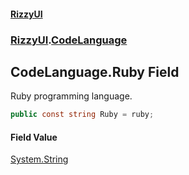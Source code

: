 #### [RizzyUI](index 'index')
### [RizzyUI](RizzyUI 'RizzyUI').[CodeLanguage](RizzyUI.CodeLanguage 'RizzyUI.CodeLanguage')

## CodeLanguage.Ruby Field

Ruby programming language.

```csharp
public const string Ruby = ruby;
```

#### Field Value
[System.String](https://docs.microsoft.com/en-us/dotnet/api/System.String 'System.String')